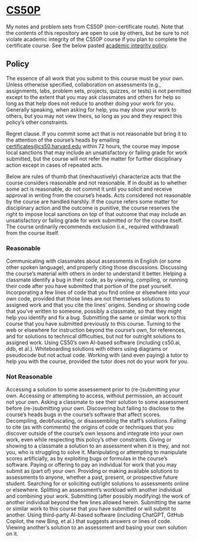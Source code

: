 # [CS50P](https://cs50.harvard.edu/python/2022/)
My notes and problem sets from CS50P (non-certificate route). Note that the contents of this repository are open to use by others, but be sure to not violate academic integrity of the CS50P course if you plan to complete the certificate course. See the below pasted [academic integrity policy](https://cs50.harvard.edu/python/2022/honesty/).

## Policy
The essence of all work that you submit to this course must be your own. Unless otherwise specified, collaboration on assessments (e.g., assignments, labs, problem sets, projects, quizzes, or tests) is not permitted except to the extent that you may ask classmates and others for help so long as that help does not reduce to another doing your work for you. Generally speaking, when asking for help, you may show your work to others, but you may not view theirs, so long as you and they respect this policy’s other constraints.

Regret clause. If you commit some act that is not reasonable but bring it to the attention of the course’s heads by emailing certificates@cs50.harvard.edu within 72 hours, the course may impose local sanctions that may include an unsatisfactory or failing grade for work submitted, but the course will not refer the matter for further disciplinary action except in cases of repeated acts.

Below are rules of thumb that (inexhaustively) characterize acts that the course considers reasonable and not reasonable. If in doubt as to whether some act is reasonable, do not commit it until you solicit and receive approval in writing from the course’s heads. Acts considered not reasonable by the course are handled harshly. If the course refers some matter for disciplinary action and the outcome is punitive, the course reserves the right to impose local sanctions on top of that outcome that may include an unsatisfactory or failing grade for work submitted or for the course itself. The course ordinarily recommends exclusion (i.e., required withdrawal) from the course itself.

### Reasonable
Communicating with classmates about assessments in English (or some other spoken language), and properly citing those discussions.
Discussing the course’s material with others in order to understand it better.
Helping a classmate identify a bug in their code, as by viewing, compiling, or running their code after you have submitted that portion of the pset yourself.
Incorporating a few lines of code that you find online or elsewhere into your own code, provided that those lines are not themselves solutions to assigned work and that you cite the lines’ origins.
Sending or showing code that you’ve written to someone, possibly a classmate, so that they might help you identify and fix a bug.
Submitting the same or similar work to this course that you have submitted previously to this course.
Turning to the web or elsewhere for instruction beyond the course’s own, for references, and for solutions to technical difficulties, but not for outright solutions to assigned work.
Using CS50’s own AI-based software (including cs50.ai, ddb, et al.).
Whiteboarding solutions with others using diagrams or pseudocode but not actual code.
Working with (and even paying) a tutor to help you with the course, provided the tutor does not do your work for you.
### Not Reasonable
Accessing a solution to some assessement prior to (re-)submitting your own.
Accessing or attempting to access, without permission, an account not your own.
Asking a classmate to see their solution to some assessment before (re-)submitting your own.
Discovering but failing to disclose to the course’s heads bugs in the course’s software that affect scores.
Decompiling, deobfuscating, or disassembling the staff’s solutions.
Failing to cite (as with comments) the origins of code or techniques that you discover outside of the course’s own lessons and integrate into your own work, even while respecting this policy’s other constraints.
Giving or showing to a classmate a solution to an assessment when it is they, and not you, who is struggling to solve it.
Manipulating or attempting to manipulate scores artificially, as by exploiting bugs or formulas in the course’s software.
Paying or offering to pay an individual for work that you may submit as (part of) your own.
Providing or making available solutions to assessments to anyone, whether a past, present, or prospective future student.
Searching for or soliciting outright solutions to assessments online or elsewhere.
Splitting an assessment’s workload with another individual and combining your work.
Submitting (after possibly modifying) the work of another individual beyond the few lines allowed herein.
Submitting the same or similar work to this course that you have submitted or will submit to another.
Using third-party AI-based software (including ChatGPT, GitHub Copilot, the new Bing, et al.) that suggests answers or lines of code.
Viewing another’s solution to an assessment and basing your own solution on it.
